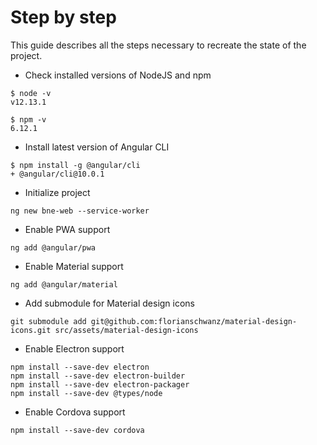 # Step by step

This guide describes all the steps necessary to recreate the state of the project.

* Check installed versions of NodeJS and npm

```
$ node -v
v12.13.1
```
```
$ npm -v
6.12.1
```

* Install latest version of Angular CLI

```
$ npm install -g @angular/cli
+ @angular/cli@10.0.1
```

* Initialize project

```
ng new bne-web --service-worker
```

* Enable PWA support

```
ng add @angular/pwa
```

* Enable Material support

```
ng add @angular/material
```

* Add submodule for Material design icons

```
git submodule add git@github.com:florianschwanz/material-design-icons.git src/assets/material-design-icons
```

* Enable Electron support

```
npm install --save-dev electron
npm install --save-dev electron-builder
npm install --save-dev electron-packager
npm install --save-dev @types/node
```

* Enable Cordova support

```
npm install --save-dev cordova
```
